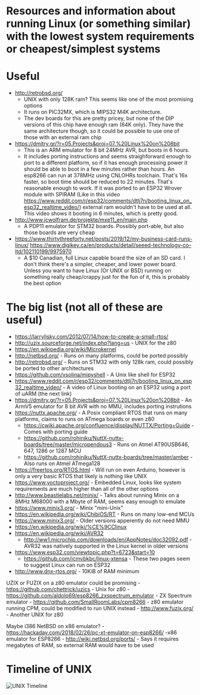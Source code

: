 # Resources and information about running Linux (or something similar) with the lowest system requirements or cheapest/simplest systems
# Useful
  - http://retrobsd.org/
    - UNIX with only 128K ram? This seems like one of the most promising options
    - It runs on PIC32MX, which is MIPS32 M4K architecture. 
    - The dev boards for this are pretty pricey, but none of the DIP versions of this chip have enough ram (64K only). 
      They have the same architecture though, so it could be possible to use one of those with an external ram chip
  - https://dmitry.gr/?r=05.Projects&proj=07.%20Linux%20on%208bit 
    - This is an ARM emulator for 8 bit 24MHz AVR, but boots in 6 hours. 
    - It includes porting instructions and seems straighforward enough to port to a different platform, so
      if it has enough processing power it should be able to boot in a few minutes rather than hours. An esp8266 can run at 
      378MHz using CNLOHRs toolchain. That's 16x faster, so boot time should be reduced to 22 minutes. That's reasonable enough to work.
      If it was ported to an ESP32 Wrover module with SPIRAM (Like in this video https://www.reddit.com/r/esp32/comments/dtlj7n/booting_linux_on_esp32_realtime_video/)
      external ram wouldn't have to be used at all. This video shows it booting in 6 minutes, which is pretty good.
  - http://www.jcwolfram.de/projekte/mxe11_en/main.php
    - A PDP11 emulator for STM32 boards. Possibly port-able, but also those boards are very cheap
  - https://www.thirtythreeforty.net/posts/2019/12/my-business-card-runs-linux/
    https://www.digikey.ca/en/products/detail/seeed-technology-co-ltd/102110199/9975970
      - A $10 Canadian, full Linux capable board the size of an SD card. I don't think there's a simpler, cheaper, and lower power board.
        Unless you want to have Linux (Or UNIX or BSD) running on something really cheap/crappy just for the fun of it, this is probably the best option
  
# The big list (not all of these are useful)
  - https://larrylisky.com/2012/07/14/how-to-create-a-small-rtos/
  - http://uzix.sourceforge.net/index.php?lang=us - UNIX for the z80
  - https://en.wikipedia.org/wiki/Microkernel
  - http://netbsd.org/ - Runs on many platforms, could be ported possibly
  - http://retrobsd.org/ - Runs on STM32 with only 128k ram, could possibly be ported to other architectures
  - https://github.com/vsolina/mipyshell - A Unix like shell for ESP32
  - https://www.reddit.com/r/esp32/comments/dtlj7n/booting_linux_on_esp32_realtime_video/ - A video of Linux booting on an ESP32 using a port of uARM (the next link)
  - https://dmitry.gr/?r=05.Projects&proj=07.%20Linux%20on%208bit - An ArmV5 emulator for 8 bit AVR with no MMU, includes porting instrutions 
  - https://nuttx.apache.org/ - A Posix compliant RTOS that runs on many platforms, claims to runs on ATmega boards or even z80
    - https://cwiki.apache.org/confluence/display/NUTTX/Porting+Guide - Comes with porting guide
    - https://github.com/rohiniku/NuttX-nuttx-boards/tree/master/micropendous3 - Runs on Atmel AT90USB646, 647, 1286 or 1287 MCU
    - https://github.com/rohiniku/NuttX-nuttx-boards/tree/master/amber - Also runs on Atmel ATmega128
  - https://freertos.org/RTOS.html - Will run on even Arduino, however is only a very basic RTOS that likely is nothing like UNIX
  - https://www.yoctoproject.org/ - Embedded Linux, looks like system requirements are much higher than all of the other options
  - http://www.beastielabs.net/minix/ - Talks about running Minix on a 8MHz M68000 with a Mbyte of RAM, seems easy enough to emulate
  - https://www.minix3.org/ - Minix "mini-Unix" 
  - https://en.wikipedia.org/wiki/ChibiOS/RT - Runs on many low-end MCUs
  - https://www.minix3.org/ - Older versions apperently do not need MMU
  - https://en.wikipedia.org/wiki/%CE%9CClinux
  - https://en.wikipedia.org/wiki/AVR32
    - http://ww1.microchip.com/downloads/en/AppNotes/doc32092.pdf - AVR32 was natively supported in the Linux kernel in older versions
  - https://www.esp32.com/viewtopic.php?t=6723&start=10
    - https://github.com/jcmvbkbc/linux-xtensa - These two pages seem to suggest Linux can run on ESP32
  - http://www.dnx-rtos.org/ - 10KiB of RAM minimum

  UZIX or FUZIX  on a z80 emulator could be promising
    - https://github.com/chettrick/uzics - Unix for z80
    - https://github.com/aldolo69/esp8266_zxspectrum_emulator - ZX Spectrum emulator
    - https://github.com/SmallRoomLabs/cpm8266 - z80 emulator running CPM, could be modified to run UNIX instead
    - http://www.fuzix.org/ - Another UNIX for z80

  Maybe i386 NetBSD on x86 emulator?
    - https://hackaday.com/2018/02/26/pc-xt-emulator-on-esp8266/ -x86 emulator for ESP8266
    - http://wiki.netbsd.org/ports/ - Says it requires megabytes of RAM, so external RAM would have to be used
  
# Timeline of UNIX

![UNIX Timeline](https://upload.wikimedia.org/wikipedia/commons/c/cd/Unix_timeline.en.svg)
